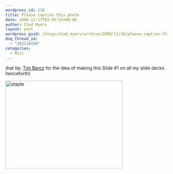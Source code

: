 ```yaml
---
wordpress_id: 110
title: Please caption this photo
date: 2008-11-17T03:45:53+00:00
author: Chad Myers
layout: post
wordpress_guid: /blogs/chad_myers/archive/2008/11/16/please-caption-this-photo.aspx
dsq_thread_id:
  - "262114150"
categories:
  - Misc
---
```

(hat tip: [Tim Barcz](http://devlicio.us/blogs/tim_barcz) for the idea of making this Slide #1 on all my slide decks henceforth)

[<img style="border-top-width: 0px;border-left-width: 0px;border-bottom-width: 0px;border-right-width: 0px" height="274" alt="staple" src="http://lostechies.com/chadmyers/files/2011/03/staple_thumb.jpg" width="364" border="0" />](http://lostechies.com/chadmyers/files/2011/03/staple_2.jpg)